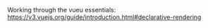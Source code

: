 Working through the vueu essentials:
https://v3.vuejs.org/guide/introduction.html#declarative-rendering